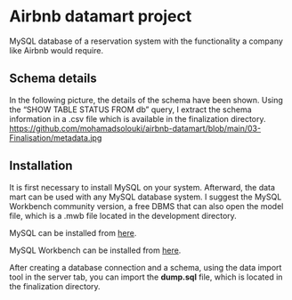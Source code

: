 # Airbnb datamart project

MySQL database of a reservation system with the functionality a company like Airbnb would require.


## Schema details

In the following picture, the details of the schema have been shown. Using the “SHOW TABLE STATUS FROM db” query, I extract the schema information in a .csv file which is available in the finalization directory.
https://github.com/mohamadsolouki/airbnb-datamart/blob/main/03-Finalisation/metadata.jpg


## Installation

It is first necessary to install MySQL on your system. Afterward, the data mart can be used with any MySQL database system. I suggest the MySQL Workbench community version, a free DBMS that can also open the model file, which is a .mwb file located in the development directory.

MySQL can be installed from [here](https://dev.mysql.com/downloads/installer/).

MySQL Workbench can be installed from [here](https://dev.mysql.com/downloads/workbench/).

After creating a database connection and a schema, using the data import tool in the server tab, you can import the **dump.sql** file, which is located in the finalization directory.
